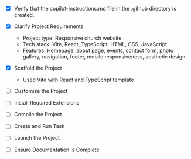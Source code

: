 - [x] Verify that the copilot-instructions.md file in the .github directory is created.

- [x] Clarify Project Requirements

  - Project type: Responsive church website
  - Tech stack: Vite, React, TypeScript, HTML, CSS, JavaScript
  - Features: Homepage, about page, events, contact form, photo gallery, navigation, footer, mobile responsiveness, aesthetic design

- [x] Scaffold the Project

  - Used Vite with React and TypeScript template

- [ ] Customize the Project
- [ ] Install Required Extensions
- [ ] Compile the Project
- [ ] Create and Run Task
- [ ] Launch the Project
- [ ] Ensure Documentation is Complete
